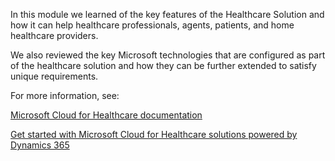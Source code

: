 In this module we learned of the key features of the Healthcare Solution and how it can help healthcare professionals, agents, patients, and home healthcare providers.

We also reviewed the key Microsoft technologies that are configured as part of the healthcare solution and how they can be further extended to satisfy unique requirements.

For more information, see:

[Microsoft Cloud for Healthcare documentation](/industry/healthcare/?azure-portal=true)

[Get started with Microsoft Cloud for Healthcare solutions powered by Dynamics 365](/dynamics365/industry/healthcare/overview/?azure-portal=true)
